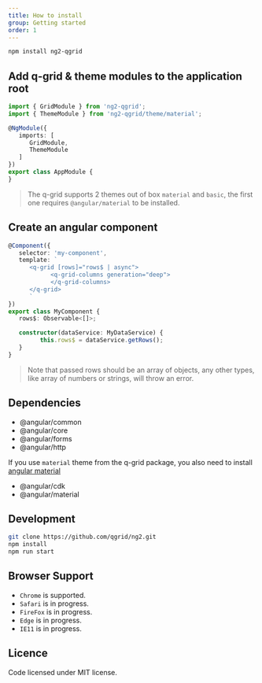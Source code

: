 ```yaml
---
title: How to install
group: Getting started
order: 1
---
```


```bash
npm install ng2-qgrid
```

## Add q-grid & theme modules to the application root

```typescript
import { GridModule } from 'ng2-qgrid';
import { ThemeModule } from 'ng2-qgrid/theme/material';

@NgModule({
   imports: [
      GridModule,
      ThemeModule
   ]
})
export class AppModule {
}
```
> The q-grid supports 2 themes out of box `material` and `basic`, the first one requires `@angular/material` to be installed.

## Create an angular component

```typescript
@Component({
   selector: 'my-component',
   template: `
      <q-grid [rows]="rows$ | async">
            <q-grid-columns generation="deep">
            </q-grid-columns>
      </q-grid>
      `
})
export class MyComponent {
   rows$: Observable<[]>;

   constructor(dataService: MyDataService) {
         this.rows$ = dataService.getRows();
   }
}
```

> Note that passed rows should be an array of objects, any other types, like array of numbers or strings, will throw an error.

## Dependencies

*  @angular/common
*  @angular/core
*  @angular/forms
*  @angular/http

If you use `material` theme from the q-grid package, you also need to install [angular material](https://material.angular.io/)

* @angular/cdk
* @angular/material

## Development

```bash
git clone https://github.com/qgrid/ng2.git
npm install
npm run start
```

## Browser Support

* `Chrome` is supported.
* `Safari` is in progress.
* `FireFox` is in progress.
* `Edge` is in progress.
* `IE11` is in progress.

## Licence

Code licensed under MIT license.
